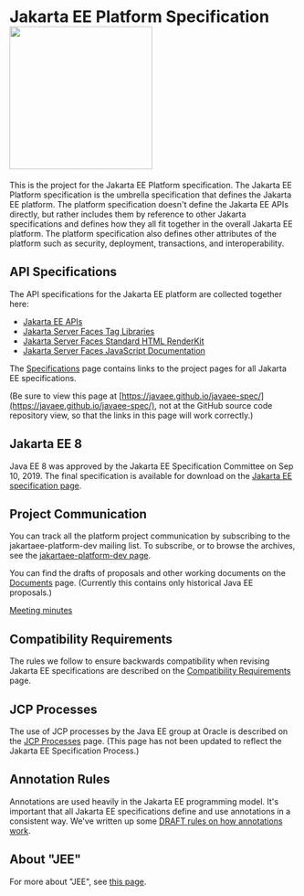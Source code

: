 # Jakarta EE Platform Specification <img src="assets/images/jakarta_ee_logo_schooner_color_stacked_default.png" width="250"/>

This is the project for the Jakarta EE Platform specification.  The Jakarta
EE Platform specification is the umbrella specification that defines
the Jakarta EE platform.  The platform specification doesn't define the
Jakarta EE APIs directly, but rather includes them by reference to other
Jakarta specifications and defines how they all fit together in the
overall Jakarta EE platform.  The platform specification also defines
other attributes of the platform such as security, deployment,
transactions, and interoperability.

## API Specifications

The API specifications for the Jakarta EE platform are collected together here:

* [Jakarta EE APIs](https://jakarta.ee/specifications/platform/8/apidocs/)
* [Jakarta Server Faces Tag Libraries](https://jakarta.ee/specifications/faces/2.3/vdldoc/)
* [Jakarta Server Faces Standard HTML RenderKit](https://jakarta.ee/specifications/faces/2.3/renderkitdoc)
* [Jakarta Server Faces JavaScript Documentation](https://jakarta.ee/specifications/faces/2.3/jsdoc)

The [Specifications](Specifications) page contains links to the project
pages for all Jakarta EE specifications.

(Be sure to view this page at
[https://javaee.github.io/javaee-spec/](https://javaee.github.io/javaee-spec/),
not at the GitHub source code repository view, so that the links in
this page will work correctly.)

## Jakarta EE 8

Java EE 8 was approved by the Jakarta EE Specification Committee
on Sep 10, 2019.
The final specification is available for download on the
[Jakarta EE specification page](https://jakarta.ee/specifications/platform/8/).

## Project Communication

You can track all the platform project communication by
subscribing to the jakartaee-platform-dev mailing list.
To subscribe, or to browse the archives, see the
[jakartaee-platform-dev page](https://accounts.eclipse.org/mailing-list/jakartaee-platform-dev).

You can find the drafts of proposals and other working
documents on the [Documents](Documents) page.
(Currently this contains only historical Java EE proposals.)

[Meeting minutes](minutes/minutes.md)

## Compatibility Requirements

The rules we follow to ensure backwards compatibility when revising
Jakarta EE specifications are described on the
[Compatibility Requirements](CompatibilityRequirements) page.

## JCP Processes

The use of JCP processes by the Java EE group at Oracle is described on the
[JCP Processes](JCPProcesses) page.
(This page has not been updated to reflect the Jakarta EE Specification Process.)

## Annotation Rules

Annotations are used heavily in the Jakarta EE programming model.
It's important that all Jakarta EE specifications define and use
annotations in a consistent way.
We've written up some [DRAFT rules on how annotations work](AnnotationRules).

## About "JEE"

For more about "JEE", see [this page](JEE).
